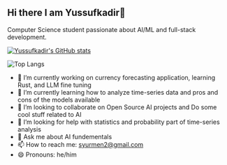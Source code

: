 ## Hi there I am Yussufkadir👋
Computer Science student passionate about AI/ML and full-stack development.

[![Yussufkadir's GitHub stats](https://github-readme-stats.vercel.app/api?username=yussufkadir&show_icons=true&theme=radical)](https://github.com/yussufkadir/github-readme-stats&show_icons=true)

![Top Langs](https://github-readme-stats.vercel.app/api/top-langs/?username=yussufkadir&size_weight=0.5&count_weight=0.5&theme=radical)

- 🔭 I’m currently working on currency forecasting application, learning Rust, and LLM fine tuning
- 🌱 I’m currently learning how to analyze time-series data and pros and cons of the models available
- 👯 I’m looking to collaborate on Open Source AI projects and Do some cool stuff related to AI
- 🤔 I’m looking for help with statistics and probability part of time-series analysis
- 💬 Ask me about AI fundementals
- 📫 How to reach me: syurmen2@gmail.com
- 😄 Pronouns: he/him

  
